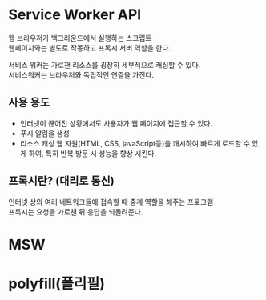 # Service Worker API

웹 브라우저가 백그라운드에서 실행하는 스크립트  
웹페이지와는 별도로 작동하고 프록시 서버 역할을 한다.
  
서비스 워커는 가로챈 리소스를 굉장히 세부적으로 캐싱할 수 있다.  
서비스워커는 브라우저와 독립적인 연결을 가진다.  

## 사용 용도

- 인터넷이 끊어진 상황에서도 사용자가 웹 페이지에 접근할 수 있다.  
- 푸시 알림을 생성  
- 리소스 캐싱 웹 자원(HTML, CSS, javaScript등)을 캐시하여 빠르게 로드할 수 있게 하여, 특히 반복 방문 시 성능을 향상 시킨다.  

## 프록시란? (대리로 통신)  

인터넷 상의 여러 네트워크들에 접속할 때 중계 역할을 해주는 프로그램  
프록시는 요청을 가로챈 뒤 응답을 되돌려준다.  

# MSW  

# polyfill(폴리필)  